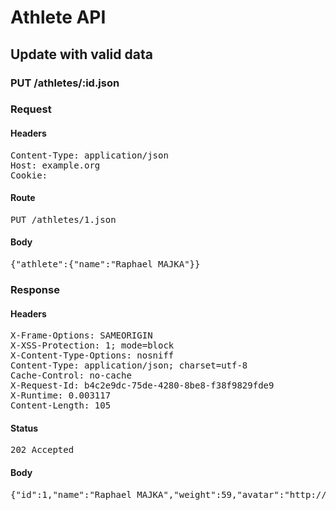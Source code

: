 # Athlete API

## Update with valid data

### PUT /athletes/:id.json
### Request

#### Headers

<pre>Content-Type: application/json
Host: example.org
Cookie: </pre>

#### Route

<pre>PUT /athletes/1.json</pre>

#### Body

<pre>{"athlete":{"name":"Raphael MAJKA"}}</pre>

### Response

#### Headers

<pre>X-Frame-Options: SAMEORIGIN
X-XSS-Protection: 1; mode=block
X-Content-Type-Options: nosniff
Content-Type: application/json; charset=utf-8
Cache-Control: no-cache
X-Request-Id: b4c2e9dc-75de-4280-8be8-f38f9829fde9
X-Runtime: 0.003117
Content-Length: 105</pre>

#### Status

<pre>202 Accepted</pre>

#### Body

<pre>{"id":1,"name":"Raphael MAJKA","weight":59,"avatar":"http://www.letour.fr/PHOTOS/TDF/2014/RIDERS/34.jpg"}</pre>
